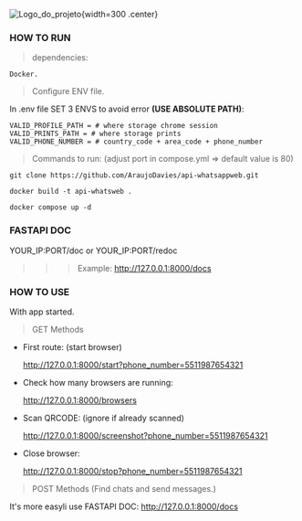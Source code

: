 ![Logo_do_projeto](assets/logo.png){width=300 .center} <!--{chaves} não funcionam por padrão, necessário usar o markdow_extensions-->


### HOW TO RUN

> dependencies:

    Docker.

> Configure ENV file.

In .env file SET 3 ENVS to avoid error **(USE ABSOLUTE PATH)**:

    VALID_PROFILE_PATH = # where storage chrome session
    VALID_PRINTS_PATH = # where storage prints 
    VALID_PHONE_NUMBER = # country_code + area_code + phone_number 
    
> Commands to run: (adjust port in compose.yml => default value is 80)

    git clone https://github.com/AraujoDavies/api-whatsappweb.git
    
    docker build -t api-whatsweb .
    
    docker compose up -d

### FASTAPI DOC

YOUR_IP:PORT/doc or YOUR_IP:PORT/redoc

>>> Example: http://127.0.0.1:8000/docs


### HOW TO USE

With app started.

> GET Methods

- First route: (start browser)

    http://127.0.0.1:8000/start?phone_number=5511987654321

- Check how many browsers are running:

    http://127.0.0.1:8000/browsers

- Scan QRCODE: (ignore if already scanned)

    http://127.0.0.1:8000/screenshot?phone_number=5511987654321

- Close browser:
    
    http://127.0.0.1:8000/stop?phone_number=5511987654321    


> POST Methods (Find chats and send messages.) 

It's more easyli use FASTAPI DOC: http://127.0.0.1:8000/docs

